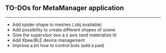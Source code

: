 ## TO-DOs for MetaManager application

-----------------------------------------------



- Add spider shape to meshes (.obj available)
- Add possibility to create different shapes of scene
- Give the supervisor box a z axis (and materialize it)
- Add Xbee/BLE device management
- Improve a bit how to control bots (add a pad)
